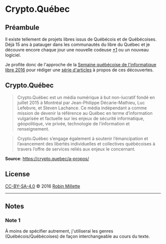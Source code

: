 # Crypto.Québec

## Préambule
Il existe tellement de projets libres issus de Québécois et de Québécoises.
Déjà 15 ans à patauger dans les communautés du libre du Québec et
je découvre encore chaque jour une nouvelle codeuse [*1][] ou un nouveau logiciel.

Je profite donc de l'approche de la
[Semaine québécoise de l'informatique libre 2016][SQIL] pour rédiger
une [série d'articles](.) à propos de ces découvertes.

## Crypto.Québec
>Crypto.Québec est un média numérique à but non-lucratif fondé en juillet 2015 à Montréal par Jean-Philippe Décarie-Mathieu, Luc Lefebvre, et Steven Lachance. Ce média indépendant a comme mission de devenir la référence au Québec en terme d’information vulgarisée et factuelle sur les enjeux de sécurité informatique, géopolitique, vie privée, technologie de l’information et renseignement.

>Crypto.Québec s’engage également à soutenir l’émancipation et l’avancement des libertés individuelles et collectives québécoises à travers l’offre de services reliés aux enjeux le concernant.

**Source**: <https://crypto.quebec/a-propos/>



## License
[CC-BY-SA-4.0][] © 2016 [Robin Millette][]

------

## Notes
### Note 1
À moins de spécifier autrement, j'utiliserai les genres (Québécois/Québécoises)
de façon interchangeable au cours du texte.

[*1]: #note-1
[SQIL]: <http://2016.sqil.info/>
[CC-BY-SA-4.0]: cc-by-sa.md
[Robin Millette]: <http://robin.millette.info/>
[crypto.quebec]: <https://crypto.quebec/>
